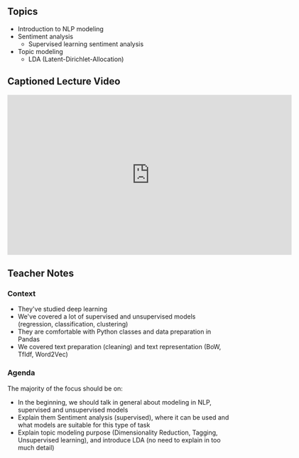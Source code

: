 

## Topics

- Introduction to NLP modeling
- Sentiment analysis
  - Supervised learning sentiment analysis
- Topic modeling
  - LDA (Latent-Dirichlet-Allocation)

## Captioned Lecture Video

<iframe src="https://player.vimeo.com/video/672207766?h=dd3787e62a" width="640" height="360" frameborder="0" allow="autoplay; fullscreen; picture-in-picture" allowfullscreen></iframe>

## Teacher Notes

### Context

- They've studied deep learning
- We've covered a lot of supervised and unsupervised models (regression, classification, clustering)
- They are comfortable with Python classes and data preparation in Pandas
- We covered text preparation (cleaning) and text representation (BoW, TfIdf, Word2Vec)

### Agenda

The majority of the focus should be on:

- In the beginning, we should talk in general about modeling in NLP, supervised and unsupervised models
- Explain them Sentiment analysis (supervised), where it can be used and what models are suitable for this type of task
- Explain topic modeling purpose (Dimensionality Reduction, Tagging, Unsupervised learning), and introduce LDA (no need to explain in too much detail)
